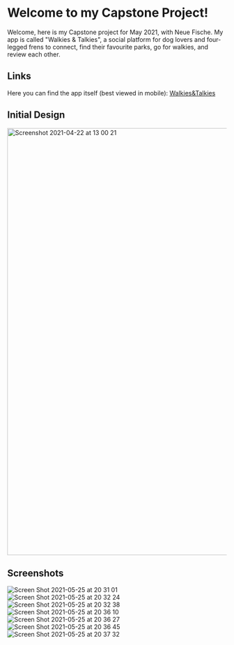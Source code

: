 # Welcome to my Capstone Project!

Welcome, here is my Capstone project for May 2021, with Neue Fische. My app is called "Walkies & Talkies", a social platform for dog lovers and four-legged frens to connect, find their favourite parks, go for walkies, and review each other.

## Links

Here you can find the app itself (best viewed in mobile): [Walkies&Talkies](https://shielded-tundra-69796.herokuapp.com)

## Initial Design

<img width="981" alt="Screenshot 2021-04-22 at 13 00 21" src="https://user-images.githubusercontent.com/72106866/119957152-1bfb6700-bfa2-11eb-9501-4ff0c3f8ec6e.png">

## Screenshots

![Screen Shot 2021-05-25 at 20 31 01](https://user-images.githubusercontent.com/72106866/119957523-6d0b5b00-bfa2-11eb-9887-005bf9be08ab.png)
![Screen Shot 2021-05-25 at 20 32 24](https://user-images.githubusercontent.com/72106866/119957527-6da3f180-bfa2-11eb-9eb0-8b9512c9dd5a.png)
![Screen Shot 2021-05-25 at 20 32 38](https://user-images.githubusercontent.com/72106866/119957528-6da3f180-bfa2-11eb-81e0-c0358adcbe05.png)
![Screen Shot 2021-05-25 at 20 36 10](https://user-images.githubusercontent.com/72106866/119957530-6ed51e80-bfa2-11eb-9a87-0513f4feddfd.png)
![Screen Shot 2021-05-25 at 20 36 27](https://user-images.githubusercontent.com/72106866/119957535-6f6db500-bfa2-11eb-9c7e-1b4c217d2a2f.png)
![Screen Shot 2021-05-25 at 20 36 45](https://user-images.githubusercontent.com/72106866/119957537-70064b80-bfa2-11eb-9959-8b473ba94972.png)
![Screen Shot 2021-05-25 at 20 37 32](https://user-images.githubusercontent.com/72106866/119957545-71377880-bfa2-11eb-90b6-fd8d4b09e7af.png)
